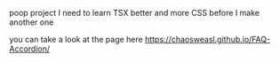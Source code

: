 poop project I need to learn TSX better and more CSS before I make another one

you can take a look at the page here https://chaosweasl.github.io/FAQ-Accordion/